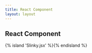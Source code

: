 ```yaml
---
title: React Component
layout: layout
---
```


## React Component

{% island 'Slinky.jsx' %}{% endisland %}
